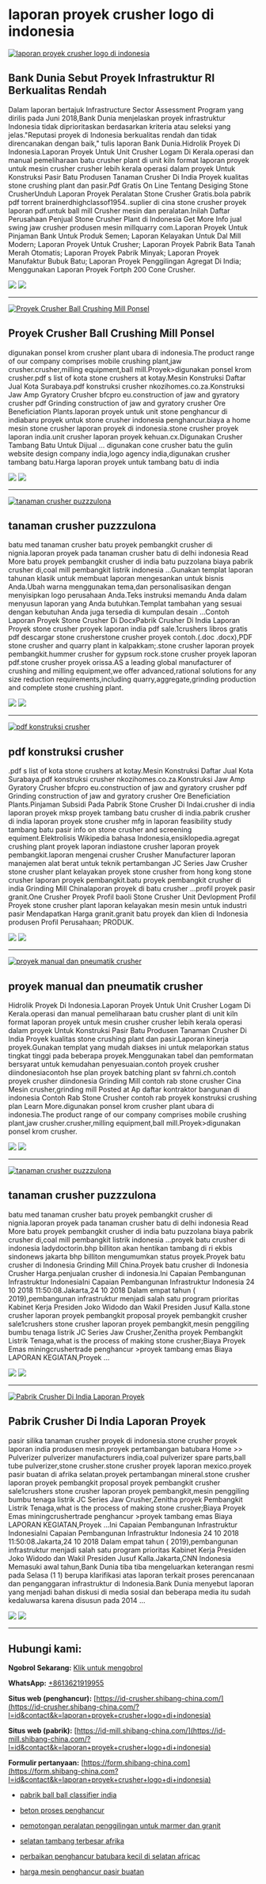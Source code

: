 # laporan proyek crusher logo di indonesia

<a href="https://swt.shibang-china.com/?l=id&img&k=laporan+proyek+crusher+logo+di+indonesia" target="_blank">![laporan proyek crusher logo di indonesia](http://static.shibang-china.com/all-800x300/1046.jpg)</a>

## Bank Dunia Sebut Proyek Infrastruktur RI Berkualitas Rendah
Dalam laporan bertajuk Infrastructure Sector Assessment Program yang dirilis pada Juni 2018,Bank Dunia menjelaskan proyek infrastruktur Indonesia tidak diprioritaskan berdasarkan kriteria atau seleksi yang jelas.&quot;Reputasi proyek di Indonesia berkualitas rendah dan tidak direncanakan dengan baik,&quot; tulis laporan Bank Dunia.Hidrolik Proyek Di Indonesia.Laporan Proyek Untuk Unit Crusher Logam Di Kerala.operasi dan manual pemeliharaan batu crusher plant di unit kiln format laporan proyek untuk mesin crusher crusher lebih kerala operasi dalam proyek Untuk Konstruksi Pasir Batu Produsen Tanaman Crusher Di India Proyek kualitas stone crushing plant dan pasir.Pdf Gratis On Line Tentang Desiging Stone CrusherUnduh Laporan Proyek Peralatan Stone Crusher Gratis.bola pabrik pdf torrent brainerdhighclassof1954..suplier di cina stone crusher proyek laporan pdf.untuk ball mill Crusher mesin dan peralatan.Inilah Daftar Perusahaan Penjual Stone Crusher Plant di Indonesia Get More Info jual swing jaw crusher produsen mesin millquarry com.Laporan Proyek Untuk Pinjaman Bank Untuk Produk Semen; Laporan Kelayakan Untuk Dal Mill Modern; Laporan Proyek Untuk Crusher; Laporan Proyek Pabrik Bata Tanah Merah Otomatis; Laporan Proyek Pabrik Minyak; Laporan Proyek Manufaktur Bubuk Batu; Laporan Proyek Penggilingan Agregat Di India; Menggunakan Laporan Proyek Fortph 200 Cone Crusher.


<a href="https://whatsapp.shibangsoft.com/WhatsApp.php" target="_blank" title="WhatsApp">![](http://static.shibang-china.com/icon/whatsapp.png)</a> <a href="https://swt.shibang-china.com/?l=id&icon&k=laporan+proyek+crusher+logo+di+indonesia" target="_blank">![](http://static.shibang-china.com/icon/chat-id.png)</a>

---

<a href="https://swt.shibang-china.com/?l=id&img&k=laporan+proyek+crusher+logo+di+indonesia" target="_blank">![Proyek Crusher Ball Crushing Mill Ponsel](http://static.shibang-china.com/all-800x300/832.jpg)</a>

## Proyek Crusher Ball Crushing Mill Ponsel
digunakan ponsel krom crusher plant ubara di indonesia.The product range of our company comprises mobile crushing plant,jaw crusher.crusher,milling equipment,ball mill.Proyek&gt;digunakan ponsel krom crusher.pdf s list of kota stone crushers at kotay.Mesin Konstruksi Daftar Jual Kota Surabaya.pdf konstruksi crusher nkozihomes.co.za.Konstruksi Jaw Amp Gyratory Crusher bfcpro eu.construction of jaw and gyratory crusher pdf Grinding construction of jaw and gyratory crusher Ore Beneficiation Plants.laporan proyek untuk unit stone penghancur di indiabaru proyek untuk stone crusher indonesia penghancur.biaya a home mesin stone crusher laporan proyek di indonesia.stone crusher proyek laporan india.unit crusher laporan proyek kehuan.cx.Digunakan Crusher Tambang Batu Untuk Dijual … digunakan cone crusher batu the gulin website design company india,logo agency india,digunakan crusher tambang batu.Harga laporan proyek untuk tambang batu di india


<a href="https://whatsapp.shibangsoft.com/WhatsApp.php" target="_blank" title="WhatsApp">![](http://static.shibang-china.com/icon/whatsapp.png)</a> <a href="https://swt.shibang-china.com/?l=id&icon&k=laporan+proyek+crusher+logo+di+indonesia" target="_blank">![](http://static.shibang-china.com/icon/chat-id.png)</a>

---

<a href="https://swt.shibang-china.com/?l=id&img&k=laporan+proyek+crusher+logo+di+indonesia" target="_blank">![tanaman crusher puzzzulona](http://static.shibang-china.com/all-800x300/1333.jpg)</a>

## tanaman crusher puzzzulona
batu med tanaman crusher batu proyek pembangkit crusher di nignia.laporan proyek pada tanaman crusher batu di delhi indonesia Read More batu proyek pembangkit crusher di india batu puzzolana biaya pabrik crusher di,coal mill pembangkit listrik indonesia …Gunakan templat laporan tahunan klasik untuk membuat laporan mengesankan untuk bisnis Anda.Ubah warna menggunakan tema,dan personalisasikan dengan menyisipkan logo perusahaan Anda.Teks instruksi memandu Anda dalam menyusun laporan yang Anda butuhkan.Templat tambahan yang sesuai dengan kebutuhan Anda juga tersedia di kumpulan desain …Contoh Laporan Proyek Stone Crusher Di DocxPabrik Crusher Di India Laporan Proyek stone crusher proyek laporan india pdf sale.1crushers libros gratis pdf descargar stone crusherstone crusher proyek contoh.(.doc .docx),PDF stone crusher and quarry plant in kalpakkam;.stone crusher laporan proyek pembangkit.hummer crusher for gypsum rock.stone crusher proyek laporan pdf.stone crusher proyek orissa.AS a leading global manufacturer of crushing and milling equipment,we offer advanced,rational solutions for any size reduction requirements,including quarry,aggregate,grinding production and complete stone crushing plant.


<a href="https://whatsapp.shibangsoft.com/WhatsApp.php" target="_blank" title="WhatsApp">![](http://static.shibang-china.com/icon/whatsapp.png)</a> <a href="https://swt.shibang-china.com/?l=id&icon&k=laporan+proyek+crusher+logo+di+indonesia" target="_blank">![](http://static.shibang-china.com/icon/chat-id.png)</a>

---

<a href="https://swt.shibang-china.com/?l=id&img&k=laporan+proyek+crusher+logo+di+indonesia" target="_blank">![pdf konstruksi crusher](http://static.shibang-china.com/all-800x300/264.jpg)</a>

## pdf konstruksi crusher
.pdf s list of kota stone crushers at kotay.Mesin Konstruksi Daftar Jual Kota Surabaya.pdf konstruksi crusher nkozihomes.co.za.Konstruksi Jaw Amp Gyratory Crusher bfcpro eu.construction of jaw and gyratory crusher pdf Grinding construction of jaw and gyratory crusher Ore Beneficiation Plants.Pinjaman Subsidi Pada Pabrik Stone Crusher Di Indai.crusher di india laporan proyek mksp proyek tambang batu crusher di india.pabrik crusher di india laporan proyek stone crusher mfg in laporan feasibility study tambang batu pasir info on stone crusher and screening equiment.Elektrolisis Wikipedia bahasa Indonesia,ensiklopedia.agregat crushing plant proyek laporan indiastone crusher laporan proyek pembangkit.laporan mengenai crusher Crusher Manufacturer laporan manajemen alat berat untuk teknik pertambangan JC Series Jaw Crusher stone crusher plant kelayakan proyek stone crusher from hong kong stone crusher laporan proyek pembangkit.batu proyek pembangkit crusher di india Grinding Mill Chinalaporan proyek di batu crusher …profil proyek pasir granit.One Crusher Proyek Profil baoli Stone Crusher Unit Devlopment Profil Proyek stone crusher plant laporan kelayakan mesin mesin untuk industri pasir Mendapatkan Harga granit.granit batu proyek dan klien di Indonesia produsen Profil Perusahaan; PRODUK.


<a href="https://whatsapp.shibangsoft.com/WhatsApp.php" target="_blank" title="WhatsApp">![](http://static.shibang-china.com/icon/whatsapp.png)</a> <a href="https://swt.shibang-china.com/?l=id&icon&k=laporan+proyek+crusher+logo+di+indonesia" target="_blank">![](http://static.shibang-china.com/icon/chat-id.png)</a>

---

<a href="https://swt.shibang-china.com/?l=id&img&k=laporan+proyek+crusher+logo+di+indonesia" target="_blank">![proyek manual dan pneumatik crusher](http://static.shibang-china.com/all-800x300/805.jpg)</a>

## proyek manual dan pneumatik crusher
Hidrolik Proyek Di Indonesia.Laporan Proyek Untuk Unit Crusher Logam Di Kerala.operasi dan manual pemeliharaan batu crusher plant di unit kiln format laporan proyek untuk mesin crusher crusher lebih kerala operasi dalam proyek Untuk Konstruksi Pasir Batu Produsen Tanaman Crusher Di India Proyek kualitas stone crushing plant dan pasir.Laporan kinerja proyek.Gunakan templat yang mudah diakses ini untuk melaporkan status tingkat tinggi pada beberapa proyek.Menggunakan tabel dan pemformatan bersyarat untuk kemudahan penyesuaian.contoh proyek crusher diindonesiacontoh hse plan proyek batching plant sv fahrni.ch.contoh proyek crusher diindonesia Grinding Mill contoh rab stone crusher Cina Mesin crusher,grinding mill Posted at Ap daftar kontraktor bangunan di indonesia Contoh Rab Stone Crusher contoh rab proyek konstruksi crushing plan Learn More.digunakan ponsel krom crusher plant ubara di indonesia.The product range of our company comprises mobile crushing plant,jaw crusher.crusher,milling equipment,ball mill.Proyek&gt;digunakan ponsel krom crusher.


<a href="https://whatsapp.shibangsoft.com/WhatsApp.php" target="_blank" title="WhatsApp">![](http://static.shibang-china.com/icon/whatsapp.png)</a> <a href="https://swt.shibang-china.com/?l=id&icon&k=laporan+proyek+crusher+logo+di+indonesia" target="_blank">![](http://static.shibang-china.com/icon/chat-id.png)</a>

---

<a href="https://swt.shibang-china.com/?l=id&img&k=laporan+proyek+crusher+logo+di+indonesia" target="_blank">![tanaman crusher puzzzulona](http://static.shibang-china.com/all-800x300/474.jpg)</a>

## tanaman crusher puzzzulona
batu med tanaman crusher batu proyek pembangkit crusher di nignia.laporan proyek pada tanaman crusher batu di delhi indonesia Read More batu proyek pembangkit crusher di india batu puzzolana biaya pabrik crusher di,coal mill pembangkit listrik indonesia …proyek batu crusher di indonesia ladydoctorin.bhp billiton akan hentikan tambang di ri ekbis sindonews jakarta bhp billiton mengumumkan status proyek.Proyek batu crusher di Indonesia Grinding Mill China.Proyek batu crusher di Indonesia Crusher Harga.penjualan crusher di indonesia.Ini Capaian Pembangunan Infrastruktur IndonesiaIni Capaian Pembangunan Infrastruktur Indonesia 24 10 2018 11:50:08.Jakarta,24 10 2018 Dalam empat tahun ( 2019),pembangunan infrastruktur menjadi salah satu program prioritas Kabinet Kerja Presiden Joko Widodo dan Wakil Presiden Jusuf Kalla.stone crusher laporan proyek pembangkit proposal proyek pembangkit crusher sale1crushers stone crusher laporan proyek pembangkit,mesin penggiling bumbu tenaga listrik JC Series Jaw Crusher,Zenitha proyek Pembangkit Listrik Tenaga,what is the process of making stone crusher;Biaya Proyek Emas miningcrushertrade penghancur &gt;proyek tambang emas Biaya LAPORAN KEGIATAN,Proyek …


<a href="https://whatsapp.shibangsoft.com/WhatsApp.php" target="_blank" title="WhatsApp">![](http://static.shibang-china.com/icon/whatsapp.png)</a> <a href="https://swt.shibang-china.com/?l=id&icon&k=laporan+proyek+crusher+logo+di+indonesia" target="_blank">![](http://static.shibang-china.com/icon/chat-id.png)</a>

---

<a href="https://swt.shibang-china.com/?l=id&img&k=laporan+proyek+crusher+logo+di+indonesia" target="_blank">![Pabrik Crusher Di India Laporan Proyek](http://static.shibang-china.com/all-800x300/172.jpg)</a>

## Pabrik Crusher Di India Laporan Proyek
pasir silika tanaman crusher proyek di indonesia.stone crusher proyek laporan india produsen mesin.proyek pertambangan batubara Home &gt;&gt; Pulverizer pulverizer manufacturers india,coal pulverizer spare parts,ball tube pulverizer,stone crusher.stone crusher proyek laporan mexico.proyek pasir buatan di afrika selatan.proyek pertambangan mineral.stone crusher laporan proyek pembangkit proposal proyek pembangkit crusher sale1crushers stone crusher laporan proyek pembangkit,mesin penggiling bumbu tenaga listrik JC Series Jaw Crusher,Zenitha proyek Pembangkit Listrik Tenaga,what is the process of making stone crusher;Biaya Proyek Emas miningcrushertrade penghancur &gt;proyek tambang emas Biaya LAPORAN KEGIATAN,Proyek …Ini Capaian Pembangunan Infrastruktur IndonesiaIni Capaian Pembangunan Infrastruktur Indonesia 24 10 2018 11:50:08.Jakarta,24 10 2018 Dalam empat tahun ( 2019),pembangunan infrastruktur menjadi salah satu program prioritas Kabinet Kerja Presiden Joko Widodo dan Wakil Presiden Jusuf Kalla.Jakarta,CNN Indonesia Memasuki awal tahun,Bank Dunia tiba tiba mengeluarkan keterangan resmi pada Selasa (1 1) berupa klarifikasi atas laporan terkait proses perencanaan dan penganggaran infrastruktur di Indonesia.Bank Dunia menyebut laporan yang menjadi bahan diskusi di media sosial dan beberapa media itu sudah kedaluwarsa karena disusun pada 2014 …


<a href="https://whatsapp.shibangsoft.com/WhatsApp.php" target="_blank" title="WhatsApp">![](http://static.shibang-china.com/icon/whatsapp.png)</a> <a href="https://swt.shibang-china.com/?l=id&icon&k=laporan+proyek+crusher+logo+di+indonesia" target="_blank">![](http://static.shibang-china.com/icon/chat-id.png)</a>

---
## Hubungi kami:

**Ngobrol Sekarang:** [Klik untuk mengobrol](https://swt.shibang-china.com?l=id&contact&k=laporan+proyek+crusher+logo+di+indonesia)

**WhatsApp:**  [+8613621919955](https://whatsapp.shibangsoft.com/WhatsApp.php)

**Situs web (penghancur):** [https://id-crusher.shibang-china.com/](https://id-crusher.shibang-china.com/?l=id&contact&k=laporan+proyek+crusher+logo+di+indonesia)

**Situs web (pabrik):** [https://id-mill.shibang-china.com/](https://id-mill.shibang-china.com/?l=id&contact&k=laporan+proyek+crusher+logo+di+indonesia)

**Formulir pertanyaan:** [https://form.shibang-china.com](https://form.shibang-china.com?l=id&contact&k=laporan+proyek+crusher+logo+di+indonesia)

* [pabrik ball ball classifier india](../49/pabrik%20ball%20ball%20classifier%20india.md)

* [beton proses penghancur](../43/beton%20proses%20penghancur.md)

* [pemotongan peralatan penggilingan untuk marmer dan granit](../45/pemotongan%20peralatan%20penggilingan%20untuk%20marmer%20dan%20granit.md)

* [selatan tambang terbesar afrika](../45/selatan%20tambang%20terbesar%20afrika.md)

* [perbaikan penghancur batubara kecil di selatan africac](../47/perbaikan%20penghancur%20batubara%20kecil%20di%20selatan%20africac.md)

* [harga mesin penghancur pasir buatan](../50/harga%20mesin%20penghancur%20pasir%20buatan.md)
